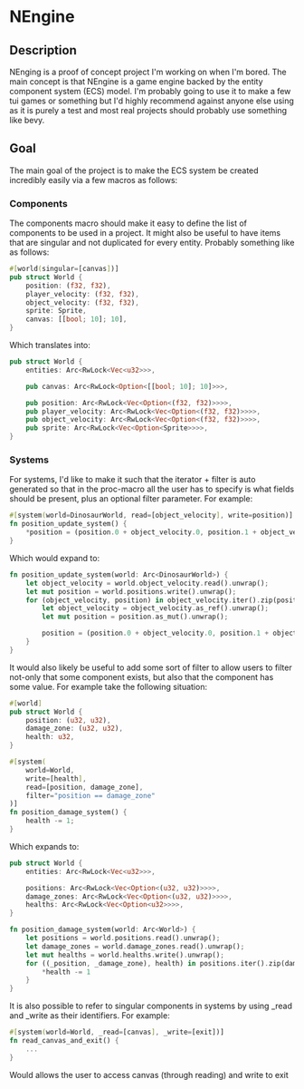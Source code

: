 # NEngine

## Description

NEnging is a proof of concept project I'm working on when I'm bored.  The main concept is that NEngine is a game engine backed by the entity component system (ECS) model.  I'm probably going to use it to make a few tui games or something but I'd highly recommend against anyone else using as it is purely a test and most real projects should probably use something like bevy.

## Goal

The main goal of the project is to make the ECS system be created incredibly easily via a few macros as follows:

### Components

The components macro should make it easy to define the list of components to be used in a project.  It might also be useful to have items that are singular and not duplicated for every entity. Probably something like as follows:

```rust
#[world(singular=[canvas])]
pub struct World {
    position: (f32, f32),
    player_velocity: (f32, f32),
    object_velocity: (f32, f32),
    sprite: Sprite,
    canvas: [[bool; 10]; 10],
}
```

Which translates into:

```rust
pub struct World {
    entities: Arc<RwLock<Vec<u32>>>,

    pub canvas: Arc<RwLock<Option<[[bool; 10]; 10]>>>,

    pub position: Arc<RwLock<Vec<Option<(f32, f32)>>>>,
    pub player_velocity: Arc<RwLock<Vec<Option<(f32, f32)>>>>,
    pub object_velocity: Arc<RwLock<Vec<Option<(f32, f32)>>>>,
    pub sprite: Arc<RwLock<Vec<Option<Sprite>>>>,
}
```

### Systems

For systems, I'd like to make it such that the iterator + filter is auto generated so that in the proc-macro all the user has to specify is what fields should be present, plus an optional filter parameter.  For example:

```rust
#[system(world=DinosaurWorld, read=[object_velocity], write=position)]
fn position_update_system() {
    *position = (position.0 + object_velocity.0, position.1 + object_velocity.1);
}
```

Which would expand to:

```rust
fn position_update_system(world: Arc<DinosaurWorld>) {
    let object_velocity = world.object_velocity.read().unwrap();
    let mut position = world.positions.write().unwrap();
    for (object_velocity, position) in object_velocity.iter().zip(position.iter_mut()).filter(|v| v.0.is_some() && v.1.is_some()) {
        let object_velocity = object_velocity.as_ref().unwrap();
        let mut position = position.as_mut().unwrap();

        position = (position.0 + object_velocity.0, position.1 + object_velocity.1);
    }
}
```

It would also likely be useful to add some sort of filter to allow users to filter not-only that some component exists, but also that the component has some value.  For example take the following situation:

```rust
#[world]
pub struct World {
    position: (u32, u32),
    damage_zone: (u32, u32),
    health: u32,
}

#[system(
    world=World,
    write=[health],
    read=[position, damage_zone],
    filter="position == damage_zone"
)]
fn position_damage_system() {
    health -= 1;
}
```

Which expands to:

```rust
pub struct World {
    entities: Arc<RwLock<Vec<u32>>>,

    positions: Arc<RwLock<Vec<Option<(u32, u32)>>>>,
    damage_zones: Arc<RwLock<Vec<Option<(u32, u32)>>>>,
    healths: Arc<RwLock<Vec<Option<u32>>>>,
}

fn position_damage_system(world: Arc<World>) {
    let positions = world.positions.read().unwrap();
    let damage_zones = world.damage_zones.read().unwrap();
    let mut healths = world.healths.write().unwrap();
    for ((_position, _damage_zone), health) in positions.iter().zip(damage_zones.iter()).zip(healths.iter_mut()).filter(|v| v.0.0.is_some() && v.0.1.is_some() && v.1.is_some() && v.0.0 == v.0.1) {
        *health -= 1
    }
}
```

It is also possible to refer to singular components in systems by using _read and _write as their identifiers.  For example:

```rust
#[system(world=World, _read=[canvas], _write=[exit])]
fn read_canvas_and_exit() {
    ...
}
```

Would allows the user to access canvas (through reading) and write to exit
